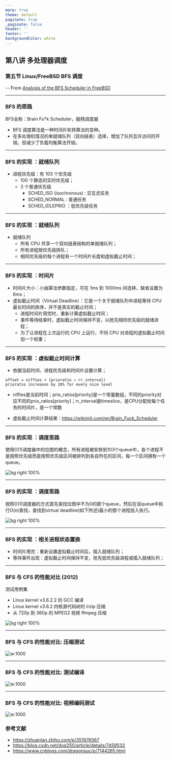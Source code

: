 ```yaml
---
marp: true
theme: default
paginate: true
_paginate: false
header: ''
footer: ''
backgroundColor: white
---
```


<!-- theme: gaia -->
<!-- _class: lead -->

## 第八讲 多处理器调度

### 第五节 Linux/FreeBSD BFS 调度


-- From [Analysis of the BFS Scheduler in FreeBSD](http://vellvisher.github.io/papers_reports/doc/BFS_FreeBSD.pdf)

---
### BFS 的思路
BFS全称：Brain Fu*k Scheduler，脑残调度器
- BFS 调度算法是一种时间片轮转算法的变种。
- 在多处理机情况的单就绪队列（双向链表）选择，增加了队列互斥访问的开销，但减少了负载均衡算法开销。

---
### BFS 的实现 ：就绪队列
- 进程优先级：有 103 个优先级
  - 100 个静态的实时优先级；
  - 3 个普通优先级 
      - SCHED_ISO (isochronous) : 交互式任务
      - SCHED_NORMAL  : 普通任务
      - SCHED_IDLEPRIO ：低优先级任务


---
### BFS 的实现 ：就绪队列

- 就绪队列
  - 所有 CPU 共享一个双向链表结构的单就绪队列；
  - 所有进程按优先级排队；
  - 相同优先级的每个进程有一个时间片长度和虚拟截止时间；


---
### BFS 的实现 ：时间片
- 时间片大小：小由算法参数指定，可在 1ms 到 1000ms 间选择，缺省设置为 6ms；
- 虚拟截止时间（Virtual Deadline）：它是一个关于就绪队列中进程等待 CPU 最长时间的排序，并不是真实的截止时间；
  -  进程时间片用完时，重新计算虚拟截止时间；
  - 事件等待结束时，虚拟截止时间保持不变，以抢先相同优先级的就绪进程；
  - 为了让进程在上次运行的 CPU 上运行，不同 CPU 对进程的虚拟截止时间加一个权重；


---
### BFS 的实现 ：虚拟截止时间计算
- 依据当前时间、进程优先级和时间片设置计算；
```
offset = niffies + (prioratio ∗ rr_interval)
prioratio increases by 10% for every nice level
```
- niffies是当前时间；prio_ratios[priority]是一个常量数组，不同的priority对应不同的prio_ratios[priority]；rr_interval是timeslice，是CPU分配给每个任务的时间片，是一个常数

- 虚拟截止时间计算结果：https://wikimili.com/en/Brain_Fuck_Scheduler


---
### BFS 的实现 ：调度思路
使用O(1)调度器中的位图的概念，所有进程被安排到103个queue中，各个进程不是按照优先级而是按照优先级区间被排列到各自所在的区间，每一个区间拥有一个queue。
<!-- https://www.cnblogs.com/dragonsuc/p/7144265.html -->
![bg right 100%](figs/bfs.png)


---
### BFS 的实现 ：调度思路
按照O(1)调度器的方式首先查找位图中不为0的那个queue，然后在该queue中执行O(n)查找，查找到virtual deadline(如下所述)最小的那个进程投入执行。

![bg right 100%](figs/bfs.png)

---
### BFS 的实现 ：相关进程状态置换
- 时间片用完：重新设置虚拟截止时间后，插入就绪队列；
- 等待事件出现：虚拟截止时间保持不变，抢先低优先级进程或插入就绪队列；



---
### BFS 与 CFS 的性能对比 (2012)
测试用例集
- Linux kernel v3.6.2.2 的 GCC 编译
- Linux kernel v3.6.2 内核源代码树的 lrzip 压缩
- 从 720p 到 360p 的 MPEG2 视频 ffmpeg 压缩


![bg right 100%](figs/test-machines.png)

---
### BFS 与 CFS 的性能对比: 压缩测试
![w:1000](figs/compression-test.png)

---
### BFS 与 CFS 的性能对比: 测试编译
![w:1000](figs/make-test.png)

---
### BFS 与 CFS 的性能对比: 视频编码测试
![w:1000](figs/video-test.png)

### 参考文献
- https://zhuanlan.zhihu.com/p/351876567
- https://blog.csdn.net/dog250/article/details/7459533
- https://www.cnblogs.com/dragonsuc/p/7144265.html